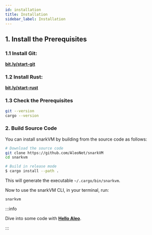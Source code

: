 ```yaml
---
id: installation
title: Installation
sidebar_label: Installation
---
```

## 1. Install the Prerequisites

### 1.1 Install Git:

**[bit.ly/start-git](https://bit.ly/start-git)**

### 1.2 Install Rust:

**[bit.ly/start-rust](https://bit.ly/start-rust)**

### 1.3 Check the Prerequisites

```bash
git --version
cargo --version
```

### 2. Build Source Code

You can install snarkVM by building from the source code as follows:

```bash
# Download the source code
git clone https://github.com/AleoNet/snarkVM
cd snarkvm

# Build in release mode
$ cargo install --path .
```

This will generate the executable `~/.cargo/bin/snarkvm`.

Now to use the snarkVM CLI, in your terminal, run:
```bash
snarkvm
```

:::info

Dive into some code with [**Hello Aleo**](02_hello.md).

:::


